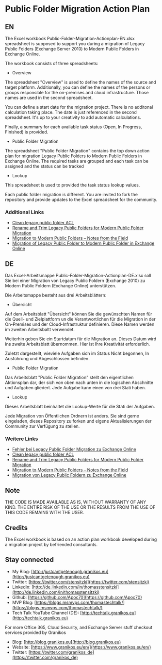 # Public Folder Migration Action Plan

## EN

The Excel workbook Public-Folder-Migration-Actionplan-EN.xlsx spreadsheet is supposed to support you during a migration of Legacy Public Folders (Exchange Server 2010) to Modern Public Folders in Exchange Online.

The workbook consists of three spreadsheets:

* Overview

The spreadsheet "Overview" is used to define the names of the source and target platform. Additionally, you can define the names of the persons or groups responsible for the on-premises and cloud infrastructure. Those names are used in the second spreadsheet.

You can define a start date for the migration project. There is no additonal calculation taking place. The date is just referenced in the second spreadsheet. It's up to your creativity to add automatic calculations.

Finally, a summary for each available task status (Open, In Progress, Finished) is provided.

* Public Folder Migration

The spreadsheet "Public Folder Migration" contains the  top down action plan for migration Legacy Public Folders to Modern Public Folders in Exchange Online. The required tasks are  grouped and each task can be assigned and the status can be tracked 

* Lookup

This spreadsheet is used to provided the task status lookup values.

Each public folder migration is different. You are invited to fork the repository and provide updates to the Excel spreadsheet for the community.

### Additional Links

* [Clean legacy public folder ACL](https://go.granikos.eu/CleanPFACL)
* [Rename and Trim Legacy Public Folders for Modern Public Folder Migration](https://go.granikos.eu/FixPFNames)
* [Migration to Modern Public Folders – Notes from the Field](https://go.granikos.eu/MSPFNotes)
* [Migration of Legacy Public Folder to Modern Public Folder in Exchange Online](http://www.enowsoftware.com/solutions-engine/migration-of-legacy-public-folder-to-modern-public-folder-in-exchange-online)

## DE

Das Excel-Arbeitsmappe Public-Folder-Migration-Actionplan-DE.xlsx soll Sie bei einer Migration von Legacy Public Foldern (Exchange 2010) zu Modern Public Foldern (Exchange Online) unterstützen.

Die Arbeitsmappe besteht aus drei Arbeitsblättern:

* Übersicht

Auf dem Arbeitsblatt "Übersicht" können Sie die gewünschten Namen für die Quell- und Zielplattform un die Verantwortlichen für die Migration in der On-Premises und der Cloud-Infrastruktur definieren. Diese Namen werden im zweiten Arbeitsbaltt verwendet. 

Weiterhin geben Sie ein Startdatum für die Migration an. Dieses Datum wird ins zweite Arbeitsblatt übernommen. Hier ist Ihre Kreativität erforderlich.

Zuletzt dargestellt, wieviele Aufgaben sich im Status Nicht begonnen, In Ausführung und Abgeschlossen befinden.

* Public Folder Migration

Das Arbeitsblatt "Public Folder Migration" stellt den eigentlichen Aktionsplan dar, der sich von oben nach unten in die logischen Abschnitte und Aufgaben gliedert. Jede Aufgabe kann einen von drei Stati haben.

* Lookup

Dieses Arbeitsblatt beinhaltet die Lookup-Werte für die Stati der Aufgaben.

Jede Migration von Öffentlichen Ordnern ist anders. Sie sind gerne eingeladen, dieses Repository zu forken und eigene Aktualisierungen der Community zur Verfügung zu stellen.

### Weitere Links

* [Fehler bei Legacy Public Folder Migration zu Exchange Online](https://go.granikos.eu/2vLNDhF)
* [Clean legacy public folder ACL](https://go.granikos.eu/CleanPFACL)
* [Rename and Trim Legacy Public Folders for Modern Public Folder Migration](https://go.granikos.eu/FixPFNames)
* [Migration to Modern Public Folders – Notes from the Field](https://go.granikos.eu/MSPFNotes)
* [Migration von Legacy Public Foldern zu Exchange Online](https://go.granikos.eu/ModernPFMig)

## Note

THE CODE IS MADE AVAILABLE AS IS, WITHOUT WARRANTY OF ANY KIND. THE ENTIRE
RISK OF THE USE OR THE RESULTS FROM THE USE OF THIS CODE REMAINS WITH THE USER.

## Credits

The Excel workbook is based on an action plan workbook developed during a migration project by befriended consultants.

## Stay connected

- My Blog: [http://justcantgetenough.granikos.eu](http://justcantgetenough.granikos.eu)
- Twitter: [https://twitter.com/stensitzki](https://twitter.com/stensitzki)
- LinkedIn: [http://de.linkedin.com/in/thomasstensitzki](http://de.linkedin.com/in/thomasstensitzki)
- Github: [https://github.com/Apoc70](https://github.com/Apoc70)
- MVP Blog: [https://blogs.msmvps.com/thomastechtalk/](https://blogs.msmvps.com/thomastechtalk/)
- Tech Talk YouTube Channel (DE): [http://techtalk.granikos.eu](http://techtalk.granikos.eu)

For more Office 365, Cloud Security, and Exchange Server stuff checkout services provided by Granikos

- Blog: [http://blog.granikos.eu](http://blog.granikos.eu)
- Website: [https://www.granikos.eu/en/](https://www.granikos.eu/en/)
- Twitter: [https://twitter.com/granikos_de](https://twitter.com/granikos_de)